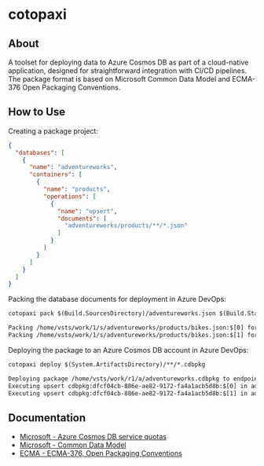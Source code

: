 # cotopaxi

<p />

## About

<p />

A toolset for deploying data to Azure Cosmos DB as part of a cloud-native application, designed for straightforward integration with CI/CD pipelines. The package format is based on Microsoft Common Data Model and ECMA-376 Open Packaging Conventions.

<p />

## How to Use

<p />

Creating a package project:

<p />

```json
{
  "databases": [
    {
      "name": "adventureworks",
      "containers": [
        {
          "name": "products",
          "operations": [
            {
              "name": "upsert",
              "documents": [
                "adventureworks/products/**/*.json"
              ]
            }
          ]
        }
      ]
    }
  ]
}
```

<p />

Packing the database documents for deployment in Azure DevOps:

<p />

```txt
cotopaxi pack $(Build.SourcesDirectory)/adventureworks.json $(Build.StagingDirectory)/adventureworks.cdbpkg

Packing /home/vsts/work/1/s/adventureworks/products/bikes.json:$[0] for upsert in adventureworks\products
Packing /home/vsts/work/1/s/adventureworks/products/bikes.json:$[1] for upsert in adventureworks\products
```

<p />

Deploying the package to an Azure Cosmos DB account in Azure DevOps:

<p />

```txt
cotopaxi deploy $(System.ArtifactsDirectory)/**/*.cdbpkg

Deploying package /home/vsts/work/r1/a/adventureworks.cdbpkg to endpoint https://cosmos-adventureworks.documents.azure.com:443
Executing upsert cdbpkg:dfcf04cb-886e-ae82-9172-fa4a1acb5d8b:$[0] in adventureworks\products - HTTP 200
Executing upsert cdbpkg:dfcf04cb-886e-ae82-9172-fa4a1acb5d8b:$[1] in adventureworks\products - HTTP 200
```

<p />

## Documentation

<p />

- [Microsoft - Azure Cosmos DB service quotas](https://learn.microsoft.com/en-us/azure/cosmos-db/concepts-limits)
- [Microsoft - Common Data Model](https://learn.microsoft.com/en-us/common-data-model)
- [ECMA - ECMA-376, Open Packaging Conventions](https://ecma-international.org/publications-and-standards/standards/ecma-376)

